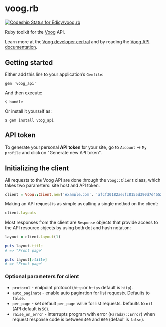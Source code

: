 # voog.rb

[ ![Codeship Status for Edicy/voog.rb](https://www.codeship.io/projects/785ef4c0-0388-0132-4cf0-0e105ab6f59d/status)](https://www.codeship.io/projects/30460)

Ruby toolkit for the [Voog](http://www.voog.com) API.

Learn more at the [Voog developer central](http://www.voog.com/developers/api) and by reading the [Voog API documentation](http://www.voog.com/developers/api).

## Getting started

Either add this line to your application's `Gemfile`:

```
gem 'voog_api'
```

And then execute:

```
$ bundle
```

Or install it yourself as:

```
$ gem install voog_api
```

## API token

To generate your personal **API token** for your site, go to `Account` -> `My profile` and click on "Generate new API token".

## Initializing the client

All requests to the Voog API are done through the `Voog::Client` class, which takes two parameters: site host and API token.

```ruby
client = Voog::Client.new('example.com', 'afcf30182aecfc8155d390d7d4552d14', protocol: :http, auto_paginate: true, raise_on_error: false)
```

Making an API request is as simple as calling a single method on the client:

```ruby
client.layouts
```

Most responses from the client are `Response` objects that provide access to the API resource objects by using both dot and hash notation:

```ruby
layout = client.layout(1)

puts layout.title
# => "Front page"

puts layout[:title]
# => "Front page"
```

### Optional parameters for client

* `protocol` - endpoint protocol (`http` or `https` default is `http`).
* `auto_paginate` - enable auto pagination for list requests. Defaults to `false`.
* `per_page` - set default `per_page` value for list requests. Defaults to `nil` (API default is `50`).
* `raise_on_error` - interrupts program with error (`Faraday::Error`) when request response code is between `400` and `600` (default is `false`).
